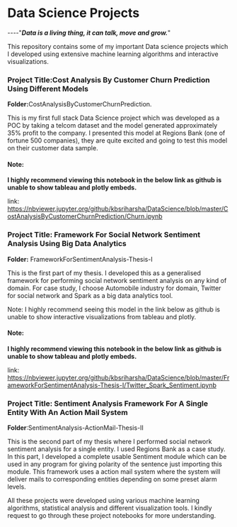 # Data Science Projects

----"<b><i>Data is a living thing, it can talk, move and grow.</i></b>"

This repository contains some of my important Data science projects which I developed using extensive machine learning algorithms and interactive visualizations. 

<h3> Project Title:Cost Analysis By Customer Churn Prediction Using Different Models</h3>

<b>Folder:</b>CostAnalysisByCustomerChurnPrediction.

This is my first full stack Data Science project which was developed as a POC by taking a telcom dataset and the model generated approximately 35% profit to the company. I presented this model at Regions Bank (one of fortune 500 companies), they are quite excited and going to test this model on their customer data sample.

<h4><b>Note:</b></h4> 
<b>I highly recommend viewing this notebook in the below link as github is unable to show tableau and plotly embeds.</b>

link: <a href = "https://nbviewer.jupyter.org/github/kbsriharsha/DataScience/blob/master/CostAnalysisByCustomerChurnPrediction/Churn.ipynb">https://nbviewer.jupyter.org/github/kbsriharsha/DataScience/blob/master/CostAnalysisByCustomerChurnPrediction/Churn.ipynb</a> 

<h3> Project Title: Framework For Social Network Sentiment Analysis Using Big Data Analytics</h3>

<b>Folder:</b> FrameworkForSentimentAnalysis-Thesis-I

This is the first part of my thesis. I developed this as a generalised framework for performing social network sentiment analysis on any kind of domain. For case study, I choose Automobile industry for domain, Twitter for social network and Spark as a big data analytics tool.

Note: I highly recommend seeing this model in the link below as github is unable to show interactive visualizations from tableau and plotly.

<h4><b>Note:</b></h4> 
<b>I highly recommend viewing this notebook in the below link as github is unable to show tableau and plotly embeds.</b>

link: <a href = "https://nbviewer.jupyter.org/github/kbsriharsha/DataScience/blob/master/FrameworkForSentimentAnalysis-Thesis-I/Twitter_Spark_Sentiment.ipynb">https://nbviewer.jupyter.org/github/kbsriharsha/DataScience/blob/master/FrameworkForSentimentAnalysis-Thesis-I/Twitter_Spark_Sentiment.ipynb</a> 

<h3>Project Title: Sentiment Analysis Framework For A Single Entity With An Action Mail System</h3>

<b>Folder</b>:SentimentAnalysis-ActionMail-Thesis-II

This is the second part of my thesis where I performed social network sentiment analysis for a single entity. I used Regions Bank as a case study. In this part, I developed a complete usable Sentiment module which can be used in any program for giving polarity of the sentence just importing this module. This framework uses a action mail system where the system will deliver mails to corresponding entities depending on some preset alarm levels.

All these projects were developed using various machine learning algorithms, statistical analysis and different visualization tools. I kindly request to go through these project notebooks for more understanding. 

